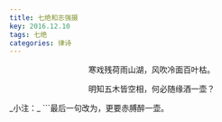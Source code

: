```yaml
---
title: 七绝和志强摄
key: 2016.12.10
tags: 七绝
categories: 律诗
---
```


<p align="center">寒戏残荷雨山湖，风吹冷面百叶枯。
</p>
<p align="center">明知五木皆空相，何必随缘酒一壶？
</p>
_小注：_
```最后一句改为，更要赤膊醉一壶。

```